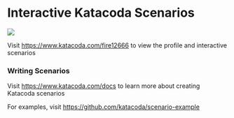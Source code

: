 # Interactive Katacoda Scenarios

[![](http://shields.katacoda.com/katacoda/fire12666/count.svg)](https://www.katacoda.com/fire12666 "Get your profile on Katacoda.com")

Visit https://www.katacoda.com/fire12666 to view the profile and interactive scenarios

### Writing Scenarios
Visit https://www.katacoda.com/docs to learn more about creating Katacoda scenarios

For examples, visit https://github.com/katacoda/scenario-example
